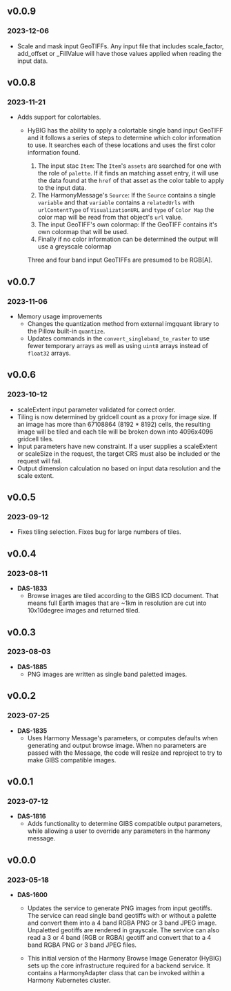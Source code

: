## v0.0.9
### 2023-12-06
 - Scale and mask input GeoTIFFs. Any input file that includes scale\_factor,
   add\_offset or \_FillValue will have those values applied when reading the
   input data.

## v0.0.8
### 2023-11-21
 - Adds support for colortables.
   - HyBIG has the ability to apply a colortable single band input GeoTIFF and it
     follows a series of steps to determine which color information to use. It
     searches each of these locations and uses the first color information
     found.

     1. The input stac `Item`: The `Item`'s `assets` are searched for one with
        the role of `palette`.  If it finds an matching asset entry, it will
        use the data found at the `href` of that asset as the color table to
        apply to the input data.
     2. The HarmonyMessage's `Source`: If the `Source` contains a single
        `variable` and that `variable` contains a `relatedUrls` with
        `urlContentType` of `VisualizationURL` and `type` of `Color Map` the
        color map will be read from that object's `url` value.
     3. The input GeoTIFF's own colormap: If the GeoTIFF contains it's own
        colormap that will be used.
     4. Finally if no color information can be determined the output will use a
        greyscale colormap

     Three and four band input GeoTIFFs are presumed to be RGB[A].

## v0.0.7
### 2023-11-06
 - Memory usage improvements
   - Changes the quantization method from external imgquant library to the
     Pillow built-in `quantize`.
   - Updates commands in the `convert_singleband_to_raster` to use fewer
     temporary arrays as well as using `uint8` arrays instead of `float32`
     arrays.

## v0.0.6
### 2023-10-12
 - scaleExtent input parameter validated for correct order.
 - Tiling is now determined by gridcell count as a proxy for image size.  If an
   image has more than 67108864 (8192 * 8192) cells, the resulting image will be
   tiled and each tile will be broken down into 4096x4096 gridcell tiles.
 - Input parameters have new constraint. If a user supplies a scaleExtent or
   scaleSize in the request, the target CRS must also be included or the
   request will fail.
 - Output dimension calculation no based on input data resolution and the scale
   extent.

## v0.0.5
### 2023-09-12
 - Fixes tiling selection. Fixes bug for large numbers of tiles.

## v0.0.4
### 2023-08-11
- **DAS-1833**
    - Browse images are tiled according to the GIBS ICD document.  That means
      full Earth images that are ~1km in resolution are cut into 10x10degree
      images and returned tiled.

## v0.0.3
### 2023-08-03
- **DAS-1885**
    - PNG images are written as single band paletted images.

## v0.0.2
### 2023-07-25
- **DAS-1835**
    - Uses Harmony Message's parameters, or computes defaults when generating
      and output browse image. When no parameters are passed with the Message,
      the code will resize and reproject to try to make GIBS compatible images.

## v0.0.1
### 2023-07-12
- **DAS-1816**
    - Adds functionality to determine GIBS compatible output parameters, while
      allowing a user to override any parameters in the harmony message.


## v0.0.0
### 2023-05-18
- **DAS-1600**
    - Updates the service to generate PNG images from input geotiffs. The
      service can read single band geotiffs with or without a palette and
      convert them into a 4 band RGBA PNG or 3 band JPEG image. Unpaletted
      geotiffs are rendered in grayscale. The service can also read a 3 or 4
      band (RGB or RGBA) geotiff and convert that to a 4 band RGBA PNG or 3
      band JPEG files.

    - This initial version of the Harmony Browse Image Generator (HyBIG) sets
      up the core infrastructure required for a backend service. It contains a
      HarmonyAdapter class that can be invoked within a Harmony Kubernetes
      cluster.
